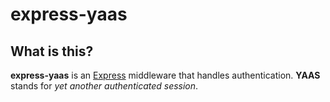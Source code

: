 # express-yaas

## What is this?
**express-yaas** is an [Express](https://expressjs.com) middleware that handles authentication. **YAAS** stands for *yet another authenticated session*.